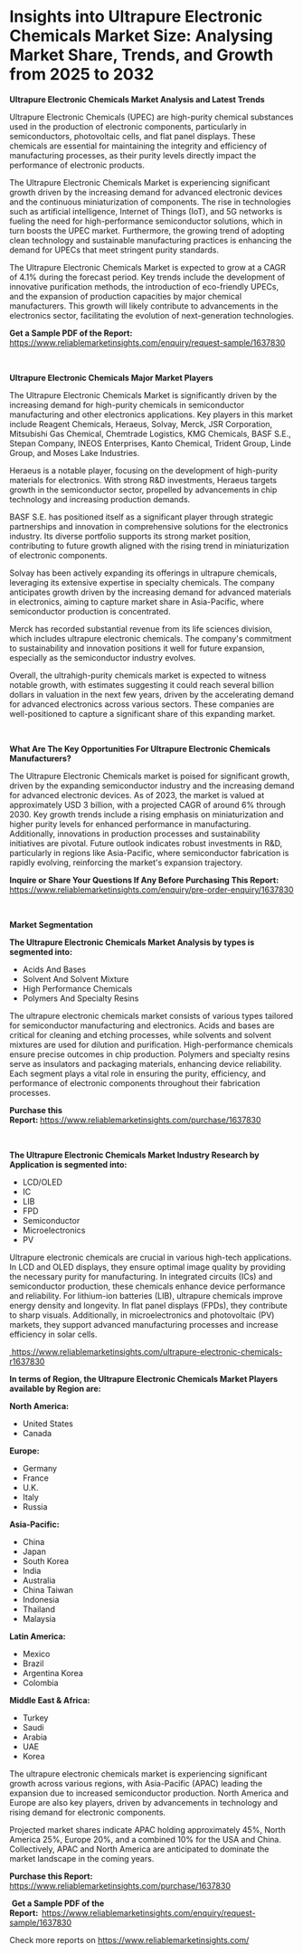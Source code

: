 <p><h1>Insights into Ultrapure Electronic Chemicals Market Size: Analysing Market Share, Trends, and Growth from 2025 to 2032</h1></p><p><strong>Ultrapure Electronic Chemicals Market Analysis and Latest Trends</strong></p>
<p><p>Ultrapure Electronic Chemicals (UPEC) are high-purity chemical substances used in the production of electronic components, particularly in semiconductors, photovoltaic cells, and flat panel displays. These chemicals are essential for maintaining the integrity and efficiency of manufacturing processes, as their purity levels directly impact the performance of electronic products.</p><p>The Ultrapure Electronic Chemicals Market is experiencing significant growth driven by the increasing demand for advanced electronic devices and the continuous miniaturization of components. The rise in technologies such as artificial intelligence, Internet of Things (IoT), and 5G networks is fueling the need for high-performance semiconductor solutions, which in turn boosts the UPEC market. Furthermore, the growing trend of adopting clean technology and sustainable manufacturing practices is enhancing the demand for UPECs that meet stringent purity standards.</p><p>The Ultrapure Electronic Chemicals Market is expected to grow at a CAGR of 4.1% during the forecast period. Key trends include the development of innovative purification methods, the introduction of eco-friendly UPECs, and the expansion of production capacities by major chemical manufacturers. This growth will likely contribute to advancements in the electronics sector, facilitating the evolution of next-generation technologies.</p></p>
<p><strong>Get a Sample PDF of the Report:&nbsp;</strong> <a href="https://www.reliablemarketinsights.com/enquiry/request-sample/1637830?utm_campaign=2639&utm_medium=2&utm_source=Github&utm_content=ia&utm_term=08032025&utm_id=ultrapure-electronic-chemicals">https://www.reliablemarketinsights.com/enquiry/request-sample/1637830</a></p>
<p>&nbsp;</p>
<p><strong>Ultrapure Electronic Chemicals Major Market Players</strong></p>
<p><p>The Ultrapure Electronic Chemicals Market is significantly driven by the increasing demand for high-purity chemicals in semiconductor manufacturing and other electronics applications. Key players in this market include Reagent Chemicals, Heraeus, Solvay, Merck, JSR Corporation, Mitsubishi Gas Chemical, Chemtrade Logistics, KMG Chemicals, BASF S.E., Stepan Company, INEOS Enterprises, Kanto Chemical, Trident Group, Linde Group, and Moses Lake Industries.</p><p>Heraeus is a notable player, focusing on the development of high-purity materials for electronics. With strong R&D investments, Heraeus targets growth in the semiconductor sector, propelled by advancements in chip technology and increasing production demands.</p><p>BASF S.E. has positioned itself as a significant player through strategic partnerships and innovation in comprehensive solutions for the electronics industry. Its diverse portfolio supports its strong market position, contributing to future growth aligned with the rising trend in miniaturization of electronic components.</p><p>Solvay has been actively expanding its offerings in ultrapure chemicals, leveraging its extensive expertise in specialty chemicals. The company anticipates growth driven by the increasing demand for advanced materials in electronics, aiming to capture market share in Asia-Pacific, where semiconductor production is concentrated.</p><p>Merck has recorded substantial revenue from its life sciences division, which includes ultrapure electronic chemicals. The company's commitment to sustainability and innovation positions it well for future expansion, especially as the semiconductor industry evolves.</p><p>Overall, the ultrahigh-purity chemicals market is expected to witness notable growth, with estimates suggesting it could reach several billion dollars in valuation in the next few years, driven by the accelerating demand for advanced electronics across various sectors. These companies are well-positioned to capture a significant share of this expanding market.</p></p>
<p>&nbsp;</p>
<p><strong>What Are The Key Opportunities For Ultrapure Electronic Chemicals Manufacturers?</strong></p>
<p><p>The Ultrapure Electronic Chemicals market is poised for significant growth, driven by the expanding semiconductor industry and the increasing demand for advanced electronic devices. As of 2023, the market is valued at approximately USD 3 billion, with a projected CAGR of around 6% through 2030. Key growth trends include a rising emphasis on miniaturization and higher purity levels for enhanced performance in manufacturing. Additionally, innovations in production processes and sustainability initiatives are pivotal. Future outlook indicates robust investments in R&D, particularly in regions like Asia-Pacific, where semiconductor fabrication is rapidly evolving, reinforcing the market's expansion trajectory.</p></p>
<p><strong>Inquire or Share Your Questions If Any Before Purchasing This Report:</strong> <a href="https://www.reliablemarketinsights.com/enquiry/pre-order-enquiry/1637830?utm_campaign=2639&utm_medium=2&utm_source=Github&utm_content=ia&utm_term=08032025&utm_id=ultrapure-electronic-chemicals">https://www.reliablemarketinsights.com/enquiry/pre-order-enquiry/1637830</a></p>
<p>&nbsp;</p>
<p><strong>Market Segmentation</strong></p>
<p><strong>The Ultrapure Electronic Chemicals Market Analysis by types is segmented into:</strong></p>
<p><ul><li>Acids And Bases</li><li>Solvent And Solvent Mixture</li><li>High Performance Chemicals</li><li>Polymers And Specialty Resins</li></ul></p>
<p><p>The ultrapure electronic chemicals market consists of various types tailored for semiconductor manufacturing and electronics. Acids and bases are critical for cleaning and etching processes, while solvents and solvent mixtures are used for dilution and purification. High-performance chemicals ensure precise outcomes in chip production. Polymers and specialty resins serve as insulators and packaging materials, enhancing device reliability. Each segment plays a vital role in ensuring the purity, efficiency, and performance of electronic components throughout their fabrication processes.</p></p>
<p><strong>Purchase this Report:&nbsp;</strong><a href="https://www.reliablemarketinsights.com/purchase/1637830?utm_campaign=2639&utm_medium=2&utm_source=Github&utm_content=ia&utm_term=08032025&utm_id=ultrapure-electronic-chemicals">https://www.reliablemarketinsights.com/purchase/1637830</a></p>
<p>&nbsp;</p>
<p><strong>The Ultrapure Electronic Chemicals Market Industry Research by Application is segmented into:</strong></p>
<p><ul><li>LCD/OLED</li><li>IC</li><li>LIB</li><li>FPD</li><li>Semiconductor</li><li>Microelectronics</li><li>PV</li></ul></p>
<p><p>Ultrapure electronic chemicals are crucial in various high-tech applications. In LCD and OLED displays, they ensure optimal image quality by providing the necessary purity for manufacturing. In integrated circuits (ICs) and semiconductor production, these chemicals enhance device performance and reliability. For lithium-ion batteries (LIB), ultrapure chemicals improve energy density and longevity. In flat panel displays (FPDs), they contribute to sharp visuals. Additionally, in microelectronics and photovoltaic (PV) markets, they support advanced manufacturing processes and increase efficiency in solar cells.</p></p>
<p><a href="https://www.reliablemarketinsights.com/ultrapure-electronic-chemicals-r1637830?utm_campaign=2639&utm_medium=2&utm_source=Github&utm_content=ia&utm_term=08032025&utm_id=ultrapure-electronic-chemicals">&nbsp;https://www.reliablemarketinsights.com/ultrapure-electronic-chemicals-r1637830</a></p>
<p><strong>In terms of Region, the Ultrapure Electronic Chemicals Market Players available by Region are:</strong></p>
<p>
    <p> <strong> North America: </strong>
        <ul>
            <li>United States</li>
            <li>Canada</li>
        </ul>
        </p> 
    <p> <strong> Europe: </strong>
        <ul>
            <li>Germany</li>
            <li>France</li>
            <li>U.K.</li>
            <li>Italy</li>
            <li>Russia</li>
        </ul>
        </p> 
    <p> <strong> Asia-Pacific: </strong>
        <ul>
            <li>China</li>
            <li>Japan</li>
            <li>South Korea</li>
            <li>India</li>
            <li>Australia</li>
            <li>China Taiwan</li>
            <li>Indonesia</li>
            <li>Thailand</li>
            <li>Malaysia</li>
        </ul>
        </p> 
    <p> <strong> Latin America: </strong>
        <ul>
            <li>Mexico</li>
            <li>Brazil</li>
            <li>Argentina Korea</li>
            <li>Colombia</li>
        </ul>
        </p> 
    <p> <strong> Middle East & Africa: </strong>
        <ul>
            <li>Turkey</li>
            <li>Saudi</li>
            <li>Arabia</li>
            <li>UAE</li>
            <li>Korea</li>
        </ul>
    </p>
    </p>
<p><p>The ultrapure electronic chemicals market is experiencing significant growth across various regions, with Asia-Pacific (APAC) leading the expansion due to increased semiconductor production. North America and Europe are also key players, driven by advancements in technology and rising demand for electronic components. </p><p>Projected market shares indicate APAC holding approximately 45%, North America 25%, Europe 20%, and a combined 10% for the USA and China. Collectively, APAC and North America are anticipated to dominate the market landscape in the coming years.</p></p>
<p><strong>Purchase this Report: </strong><a href="https://www.reliablemarketinsights.com/purchase/1637830?utm_campaign=2639&utm_medium=2&utm_source=Github&utm_content=ia&utm_term=08032025&utm_id=ultrapure-electronic-chemicals">https://www.reliablemarketinsights.com/purchase/1637830</a></p>
<p>&nbsp;<strong>Get a Sample PDF of the Report:&nbsp;&nbsp;</strong><a href="https://www.reliablemarketinsights.com/enquiry/request-sample/1637830?utm_campaign=2639&utm_medium=2&utm_source=Github&utm_content=ia&utm_term=08032025&utm_id=ultrapure-electronic-chemicals">https://www.reliablemarketinsights.com/enquiry/request-sample/1637830</a></p>
<p><strong></strong></p>
<p>Check more reports on <a href="https://www.reliablemarketinsights.com/?utm_campaign=2639&utm_medium=2&utm_source=Github&utm_content=ia&utm_term=08032025&utm_id=ultrapure-electronic-chemicals">https://www.reliablemarketinsights.com/</a></p>